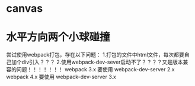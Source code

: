 # canvas

# 水平方向两个小球碰撞

尝试使用webpack打包，存在以下问题：
1.打包的文件中html文件，每次都要自己加个div引入？？？
2.使用webpack-dev-sever启动不了？？？？又是版本兼容的问题！！！！！！！
webpack 3.x 要使用 webpack-dev-server 2.x
webpack 4.x 要使用 webpack-dev-server 3.x